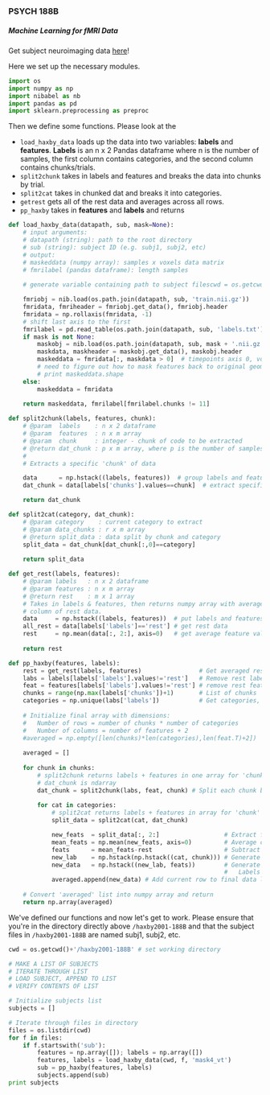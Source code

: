 ### PSYCH 188B

##### Machine Learning for fMRI Data
Get subject neuroimaging data [here](http://data.pymvpa.org/datasets/haxby2001/)!

Here we set up the necessary modules.
```python
import os
import numpy as np
import nibabel as nb
import pandas as pd
import sklearn.preprocessing as preproc
```

Then we define some functions. Please look at the 
- `load_haxby_data` loads up the data into two variables: **labels** and **features**. **Labels** is an n x 2 Pandas dataframe where n is the number of samples, the first column contains categories, and the second column contains chunks/trials.
- `split2chunk` takes in labels and features and breaks the data into chunks by trial. 
- `split2cat` takes in chunked dat and breaks it into categories.
- `getrest` gets all of the rest data and averages across all rows. 
- `pp_haxby` takes in **features** and **labels** and returns 

```python
def load_haxby_data(datapath, sub, mask=None):
    # input arguments:
    # datapath (string): path to the root directory
    # sub (string): subject ID (e.g. subj1, subj2, etc)
    # output:
    # maskeddata (numpy array): samples x voxels data matrix
    # fmrilabel (pandas dataframe): length samples
    
    # generate variable containing path to subject filescwd = os.getcwd()+'/haxby2001-188B'

    fmriobj = nib.load(os.path.join(datapath, sub, 'train.nii.gz'))
    fmridata, fmriheader = fmriobj.get_data(), fmriobj.header
    fmridata = np.rollaxis(fmridata, -1)
    # shift last axis to the first
    fmrilabel = pd.read_table(os.path.join(datapath, sub, 'labels.txt'), delim_whitespace=True)
    if mask is not None:
        maskobj = nib.load(os.path.join(datapath, sub, mask + '.nii.gz'))
        maskdata, maskheader = maskobj.get_data(), maskobj.header
        maskeddata = fmridata[:, maskdata > 0]  # timepoints axis 0, voxels axis 1
        # need to figure out how to mask features back to original geometry
        # print maskeddata.shape
    else:
        maskeddata = fmridata
    
    return maskeddata, fmrilabel[fmrilabel.chunks != 11]
```    

```python
def split2chunk(labels, features, chunk):
    # @param  labels    : n x 2 dataframe
    # @param  features  : n x m array
    # @param  chunk     : integer - chunk of code to be extracted
    # @return dat_chunk : p x m array, where p is the number of samples in the chunk
    #
    # Extracts a specific 'chunk' of data 

    data      = np.hstack((labels, features))  # group labels and features into one matrix, ndarray
    dat_chunk = data[labels['chunks'].values==chunk]  # extract specific 'chunk' of data

    return dat_chunk
```

```python
def split2cat(category, dat_chunk):
    # @param category    : current category to extract
    # @param data_chunks : r x m array
    # @return split_data : data split by chunk and category
    split_data = dat_chunk[dat_chunk[:,0]==category]
    
    return split_data
```

```python
def get_rest(labels, features):
    # @param labels   : n x 2 dataframe
    # @param features : n x m array
    # @return rest    : m x 1 array
    # Takes in labels & features, then returns numpy array with average value per
    # column of rest data.     
    data     = np.hstack((labels, features))  # put labels and features into one matrix
    all_rest = data[labels['labels']=='rest'] # get rest data
    rest     = np.mean(data[:, 2:], axis=0)   # get average feature values and remove rest label
    
    return rest
```

```python
def pp_haxby(features, labels):
    rest = get_rest(labels, features)                # Get averaged rest data
    labs = labels[labels['labels'].values!='rest']   # Remove rest labels, labs is a pandas dataframe!
    feat = features[labels['labels'].values!='rest'] # remove rest features
    chunks = range(np.max(labels['chunks'])+1)       # List of chunks
    categories = np.unique(labs['labels'])           # Get categories, array of categories
    
    # Initialize final array with dimensions:
    #   Number of rows = number of chunks * number of categories
    #   Number of columns = number of features + 2
    #averaged = np.empty([len(chunks)*len(categories),len(feat.T)+2])
    
    averaged = []
    
    for chunk in chunks:
        # split2chunk returns labels + features in one array for 'chunk'
        # dat_chunk is ndarray
        dat_chunk = split2chunk(labs, feat, chunk) # Split each chunk by category
        
        for cat in categories:
            # split2cat returns labels + features in array for 'chunk' and 'cat'
            split_data = split2cat(cat, dat_chunk)

            new_feats  = split_data[:, 2:]                  # Extract features from labels
            mean_feats = np.mean(new_feats, axis=0)         # Average columns down to 1 row
            feats      = mean_feats-rest                    # Subtract averaged rest values
            new_lab    = np.hstack(np.hstack((cat, chunk))) # Generate new label
            new_data   = np.hstack((new_lab, feats))        # Generate 1-D array containing all data
                                                            #   Labels in indeces 0 and 1
            averaged.append(new_data) # Add current row to final data list
    
    # Convert 'averaged' list into numpy array and return
    return np.array(averaged)
```

We've defined our functions and now let's get to work. Please ensure that you're in the directory directly above `/haxby2001-188B` and that the subject files in `/haxby2001-188B` are named subj1, subj2, etc. 
```python
cwd = os.getcwd()+'/haxby2001-188B' # set working directory

# MAKE A LIST OF SUBJECTS
# ITERATE THROUGH LIST
# LOAD SUBJECT, APPEND TO LIST
# VERIFY CONTENTS OF LIST

# Initialize subjects list
subjects = []

# Iterate through files in directory
files = os.listdir(cwd)
for f in files:
    if f.startswith('sub'):
        features = np.array([]); labels = np.array([])
        features, labels = load_haxby_data(cwd, f, 'mask4_vt')
        sub = pp_haxby(features, labels)
        subjects.append(sub)
print subjects
```
